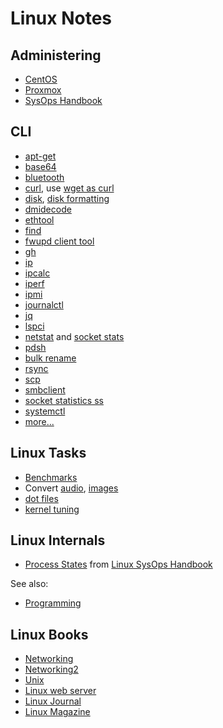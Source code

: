 # Linux Notes

## Administering

* [CentOS](/centos/)
* [Proxmox](/proxmox/)
* [SysOps Handbook](https://abarrak.gitbook.io/linux-sysops-handbook/)

## CLI

* [apt-get](cli-apt-get.html)
* [base64](cli-base64.html)
* [bluetooth](cli-bluetooth.html)
* [curl](cli-curl.html), use [wget as curl](cli-wget-as-curl.html)
* [disk](cli-disk.html), [disk formatting](cli-disk-format.html)
* [dmidecode](cli-dmidecode.html)
* [ethtool](cli-ethtool.html)
* [find](cli-find.html)
* [fwupd client tool](cli-fwupdmgr.html)
* [gh](cli-gh.html)
* [ip](cli-ip.html)
* [ipcalc](cli-ipcalc.html)
* [iperf](cli-iperf.html)
* [ipmi](cli-ipmi.html)
* [journalctl](cli-journalctl.html)
* [jq](cli-jq.html)
* [lspci](cli-lspci.html)
* [netstat](cli-netstat.html) and [socket stats](cli-ss.html)
* [pdsh](cli-pdsh.html)
* [bulk rename](cli-rename-files.html)
* [rsync](cli-rsync.html)
* [scp](cli-scp.html)
* [smbclient](cli-smbclient.html)
* [socket statistics ss](cli-ss.html)
* [systemctl](cli-systemctl.html)
* [more...](cli.html)


## Linux Tasks

* [Benchmarks](benchmarks/)
* Convert [audio](convert-audio.html), [images](convert-image.html)
* [dot files](/apps/dot-files)
* [kernel tuning](kernel-tuning.html)

## Linux Internals

* [Process States](https://raw.githubusercontent.com/abarrak/linux-sysops-handbook/main/images/process-states.png) from
[Linux SysOps Handbook](https://github.com/abarrak/linux-sysops-handbook/)

See also:

* [Programming](/programming/)

## Linux Books

* [Networking](http://nnc3.com/mags/networking/)
* [Networking2](http://nnc3.com/mags/Networking2/)
* [Unix](http://nnc3.com/mags/unix3/)
* [Linux web server](http://nnc3.com/mags/lnXwwwsvr/)
* [Linux Journal](http://nnc3.com/mags/LM18/LJ/tocindex.html)
* [Linux Magazine](http://nnc3.com/mags/LM10/)
